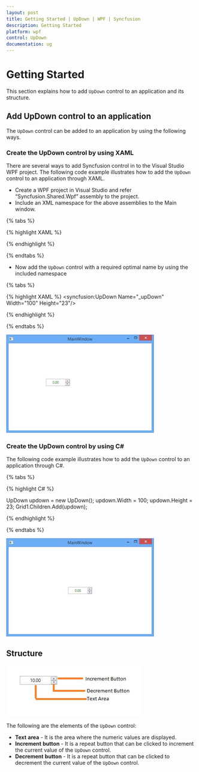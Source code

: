 ```yaml
---
layout: post
title: Getting Started | UpDown | WPF | Syncfusion
description: Getting Started
platform: wpf
control: UpDown
documentation: ug
---
```

# Getting Started

This section explains how to add `UpDown` control to an application and its structure.

## Add UpDown control to an application

The `UpDown` control can be added to an application by using the following ways.

### Create the UpDown control by using XAML

There are several ways to add Syncfusion control in to the Visual Studio WPF project. The following code example illustrates how to add the `UpDown` control to an application through XAML.

* Create a WPF project in Visual Studio and refer “Syncfusion.Shared.Wpf” assembly to the project.    
* Include an XML namespace for the above assemblies to the Main window.

{% tabs %}

{% highlight XAML %}

<Window x:Class="Application_New.MainWindow"
xmlns="http://schemas.microsoft.com/winfx/2006/xaml/presentation"
xmlns:x="http://schemas.microsoft.com/winfx/2006/xaml"
xmlns:syncfusion="http://schemas.syncfusion.com/wpf"    
Title="MainWindow" Height="350" Width="525">

{% endhighlight %}

{% endtabs %}

* Now add the `UpDown` control with a required optimal name by using the included namespace

{% tabs %}

{% highlight XAML %}
<syncfusion:UpDown Name="_upDown" Width="100" Height="23"/>

{% endhighlight %}

{% endtabs %}

![](GettingStarted-images/GettingStarted-img1.jpeg)


###  Create the UpDown control by using C#

The following code example illustrates how to add the `UpDown` control to an application through C#.

{% tabs %}

{% highlight C# %}

UpDown updown = new UpDown();
updown.Width = 100;
updown.Height = 23;
Grid1.Children.Add(updown);

{% endhighlight %}

{% endtabs %}

![](GettingStarted-images/GettingStarted-img2.jpeg)


## Structure

![](GettingStarted-images/GettingStarted-img3.jpeg)


The following are the elements of the `UpDown` control:

* **Text** **area** - It is the area where the numeric values are displayed. 
* **Increment** **button** - It is a repeat button that can be clicked to increment the current value of the `UpDown` control.
* **Decrement** **button** - It is a repeat button that can be clicked to decrement the current value of the `UpDown` control.
